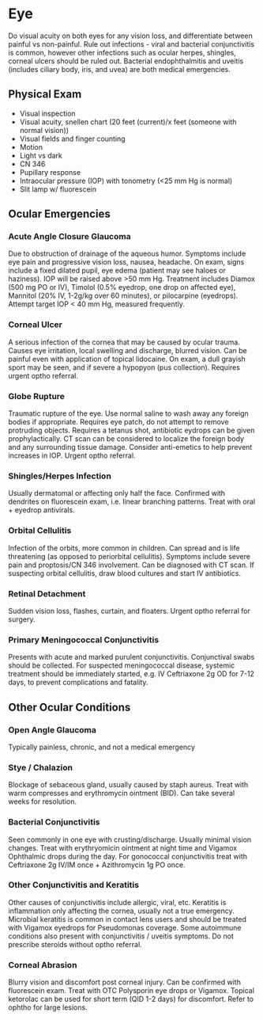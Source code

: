 # Eye 
Do visual acuity on both eyes for any vision loss, and differentiate between painful vs non-painful. Rule out infections - viral and bacterial conjunctivitis is common, however other infections such as ocular herpes, shingles, corneal ulcers should be ruled out. Bacterial endophthalmitis and uveitis (includes ciliary body, iris, and uvea) are both medical emergencies. 

## Physical Exam
- Visual inspection
- Visual acuity, snellen chart (20 feet (current)/x feet (someone with normal vision))
- Visual fields and finger counting
- Motion
- Light vs dark
- CN 346
- Pupillary response
- Intraocular pressure (IOP) with tonometry (<25 mm Hg is normal)
- Slit lamp w/ fluorescein

## Ocular Emergencies
### Acute Angle Closure Glaucoma
Due to obstruction of drainage of the aqueous humor. Symptoms include eye pain and progressive vision loss, nausea, headache. On exam, signs include a fixed dilated pupil, eye edema (patient may see haloes or haziness). IOP will be raised above >50 mm Hg. Treatment includes Diamox (500 mg PO or IV), Timolol (0.5% eyedrop, one drop on affected eye), Mannitol (20% IV, 1-2g/kg over 60 minutes), or pilocarpine (eyedrops). Attempt target IOP < 40 mm Hg, measured frequently.

### Corneal Ulcer
A serious infection of the cornea that may be caused by ocular trauma. Causes eye irritation, local swelling and discharge, blurred vision. Can be painful even with application of topical lidocaine. On exam, a dull grayish sport may be seen, and if severe a hypopyon (pus collection). Requires urgent optho referral. 

### Globe Rupture
Traumatic rupture of the eye. Use normal saline to wash away any foreign bodies if appropriate. Requires eye patch, do not attempt to remove protruding objects. Requires a tetanus shot, antibiotic eydrops can be given prophylactically. CT scan can be considered to localize the foreign body and any surrounding tissue damage. Consider anti-emetics to help prevent increases in IOP. Urgent optho referral.

### Shingles/Herpes Infection
Usually dermatomal or affecting only half the face. Confirmed with dendrites on fluorescein exam, i.e. linear branching patterns. Treat with oral + eyedrop antivirals.

### Orbital Cellulitis
Infection of the orbits, more common in children. Can spread and is life threatening (as opposed to periorbital cellulitis). Symptoms include severe pain and proptosis/CN 346 involvement. Can be diagnosed with CT scan. If suspecting orbital cellulitis, draw blood cultures and start IV antibiotics. 

### Retinal Detachment
Sudden vision loss, flashes, curtain, and floaters. Urgent optho referral for surgery. 

### Primary Meningococcal Conjunctivitis
Presents with acute and marked purulent conjunctivitis. Conjunctival swabs should be collected. For suspected meningococcal disease, systemic treatment should be immediately started, e.g. IV Ceftriaxone 2g OD for 7-12 days, to prevent complications and fatality.

## Other Ocular Conditions
### Open Angle Glaucoma
Typically painless, chronic, and not a medical emergency

### Stye / Chalazion
Blockage of sebaceous gland, usually caused by staph aureus. Treat with warm compresses and erythromycin ointment (BID). Can take several weeks for resolution. 

### Bacterial Conjunctivitis
Seen commonly in one eye with crusting/discharge. Usually minimal vision changes. Treat with erythryomicin ointment at night time and Vigamox Ophthalmic drops during the day. For gonococcal conjunctivitis treat with Ceftriaxone 2g IV/IM once + Azithromycin 1g PO once.

### Other Conjunctivitis and Keratitis
Other causes of conjunctivitis include allergic, viral, etc. Keratitis is inflammation only affecting the cornea, usually not a true emergency. Microbial keratitis is common in contact lens users and should be treated with Vigamox eyedrops for Pseudomonas coverage. Some autoimmune conditions also present with conjunctivitis / uveitis symptoms. Do not prescribe steroids without optho referral.

### Corneal Abrasion
Blurry vision and discomfort post corneal injury. Can be confirmed with fluorescein exam. Treat with OTC Polysporin eye drops or Vigamox. Topical ketorolac can be used for short term (QID 1-2 days) for discomfort. Refer to ophtho for large lesions.
